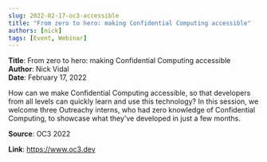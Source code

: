 ```yaml
---
slug: 2022-02-17-oc3-accessible
title: "From zero to hero: making Confidential Computing accessible"
authors: [nick]
tags: [Event, Webinar]
---
```


**Title**: From zero to hero: making Confidential Computing accessible  
**Author**: Nick Vidal  
**Date**: February 17, 2022  

How can we make Confidential Computing accessible, so that developers from all levels can quickly learn and use this technology? In this session, we welcome three Outreachy interns, who had zero knowledge of 
Confidential Computing, to showcase what they've developed in just a few months.


**Source**: OC3 2022

**Link**: https://www.oc3.dev
